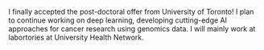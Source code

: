 I finally accepted the post-doctoral offer from University of Toronto! I plan to continue working on deep learning, developing cutting-edge AI approaches for cancer research using genomics data. I will mainly work at labortories at University Health Network.
